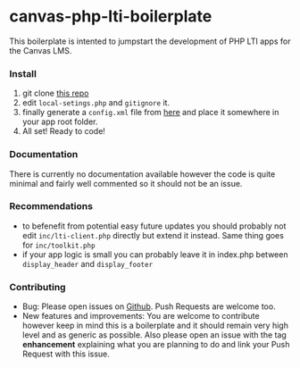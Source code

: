 # canvas-php-lti-boilerplate
This boilerplate is intented to jumpstart the development of PHP LTI apps for the Canvas LMS.


### Install

1. git clone [this repo](https://github.com/HarvardChanSchool/canvas-php-lti-app.git)
2. edit `local-setings.php` and `gitignore` it.
3. finally generate a `config.xml` file from [here](http://www.edu-apps.org/build_xml.html) and place it somewhere in your app root folder.
4. All set! Ready to code!

### Documentation
There is currently no documentation available however the code is quite minimal and fairly well commented so it should not be an issue.

### Recommendations
- to befenefit from potential easy future updates you should probably not edit `inc/lti-client.php` directly but extend it instead. Same thing goes for `inc/toolkit.php`
- if your app logic is small you can probably leave it in index.php between `display_header` and `display_footer`

### Contributing
- Bug: Please open issues on [Github](https://github.com/HarvardChanSchool/canvas-lti-php-boilerplate/issues). Push Requests are welcome too.
- New features and improvements: You are welcome to contribute however keep in mind this is a boilerplate and it should remain very high level and as generic as possible. Also please open an issue with the tag **enhancement** explaining what you are planning to do and link your Push Request with this issue.

 
